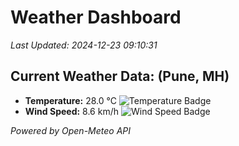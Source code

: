 
# Weather Dashboard

_Last Updated: 2024-12-23 09:10:31_

## Current Weather Data: (Pune, MH)
- **Temperature:** 28.0 °C ![Temperature Badge](https://img.shields.io/badge/Temperature-Medium%20Temp-green)
- **Wind Speed:** 8.6 km/h ![Wind Speed Badge](https://img.shields.io/badge/Wind%20Speed-Low%20Wind-blue)

*Powered by Open-Meteo API*

